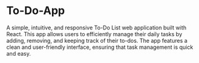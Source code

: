 # To-Do-App
A simple, intuitive, and responsive To-Do List web application built with React. This app allows users to efficiently manage their daily tasks by adding, removing, and keeping track of their to-dos. The app features a clean and user-friendly interface, ensuring that task management is quick and easy.
